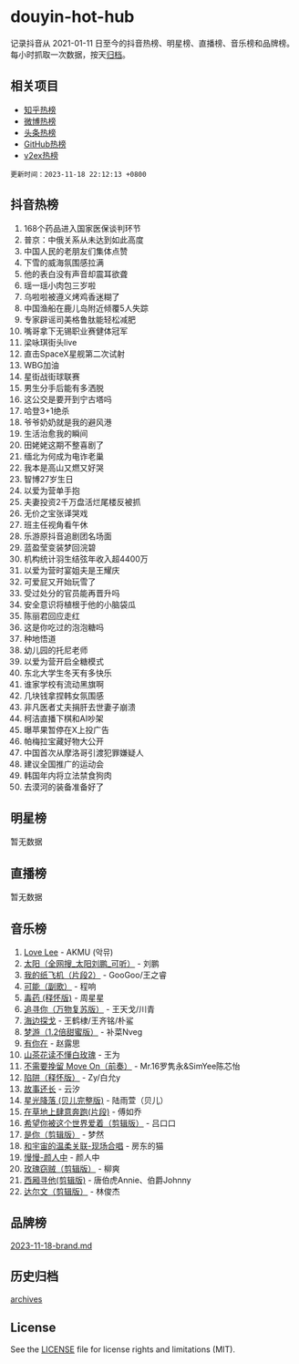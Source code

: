 # douyin-hot-hub

记录抖音从 2021-01-11 日至今的抖音热榜、明星榜、直播榜、音乐榜和品牌榜。每小时抓取一次数据，按天[归档](archives)。

## 相关项目

- [知乎热榜](https://github.com/lonnyzhang423/zhihu-hot-hub)
- [微博热榜](https://github.com/lonnyzhang423/weibo-hot-hub)
- [头条热榜](https://github.com/lonnyzhang423/toutiao-hot-hub)
- [GitHub热榜](https://github.com/lonnyzhang423/github-hot-hub)
- [v2ex热榜](https://github.com/lonnyzhang423/v2ex-hot-hub)


`更新时间：2023-11-18 22:12:13 +0800`

## 抖音热榜

1. 168个药品进入国家医保谈判环节
1. 普京：中俄关系从未达到如此高度
1. 中国人民的老朋友们集体点赞
1. 下雪的威海氛围感拉满
1. 他的表白没有声音却震耳欲聋
1. 瑶一瑶小肉包三岁啦
1. 乌啦啦被遵义烤鸡香迷糊了
1. 中国渔船在鹿儿岛附近倾覆5人失踪
1. 专家辟谣司美格鲁肽能轻松减肥
1. 嘴哥拿下无锡职业赛健体冠军
1. 梁咏琪街头live
1. 直击SpaceX星舰第二次试射
1. WBG加油
1. 星街战街球联赛
1. 男生分手后能有多洒脱
1. 这公交是要开到宁古塔吗
1. 哈登3+1绝杀
1. 爷爷奶奶就是我的避风港
1. 生活治愈我的瞬间
1. 田姥姥这期不整喜剧了
1. 缅北为何成为电诈老巢
1. 我本是高山又燃又好哭
1. 智博27岁生日
1. 以爱为营单手抱
1. 夫妻投资2千万盘活烂尾楼反被抓
1. 无价之宝张译哭戏
1. 班主任视角看午休
1. 乐游原抖音追剧团名场面
1. 蓝盈莹变装梦回浣碧
1. 机构统计羽生结弦年收入超4400万
1. 以爱为营时宴姐夫是王耀庆
1. 可爱屁又开始玩雪了
1. 受过处分的官员能再晋升吗
1. 安全意识将植根于他的小脑袋瓜
1. 陈丽君回应走红
1. 这是你吃过的泡泡糖吗
1. 种地悟道
1. 幼儿园的托尼老师
1. 以爱为营开启全糖模式
1. 东北大学生冬天有多快乐
1. 谁家学校有流动黑旗啊
1. 几块钱拿捏韩女氛围感
1. 非凡医者丈夫捐肝去世妻子崩溃
1. 柯洁直播下棋和AI吵架
1. 曝苹果暂停在X上投广告
1. 帕梅拉宝藏好物大公开
1. 中国首次从摩洛哥引渡犯罪嫌疑人
1. 建议全国推广的运动会
1. 韩国年内将立法禁食狗肉
1. 去漠河的装备准备好了

## 明星榜

暂无数据

## 直播榜

暂无数据

## 音乐榜

1. [Love Lee](https://sf6-cdn-tos.douyinstatic.com/obj/tos-cn-ve-2774/o05GbkJGbCBTdDnMtB0fwOYgkeZp23vrWQDQBS) - AKMU (악뮤)
1. [太阳（全网搜_太阳刘鹏_可听）](https://sf3-cdn-tos.douyinstatic.com/obj/tos-cn-ve-2774/ogWbyIQnlBFImVbeDocRdCIYtBHlbJXgfZMvgz) - 刘鹏
1. [我的纸飞机（片段2）](https://sf3-cdn-tos.douyinstatic.com/obj/tos-cn-ve-2774/oM2ZrKcg2CD5AeRB2gkeXOFB1IxAGJdZPazYHf) - GooGoo/王之睿
1. [可能（副歌）](https://sf3-cdn-tos.douyinstatic.com/obj/tos-cn-ve-2774/cde1731888894259b333569393c2fb51) - 程响
1. [毒药 (释怀版)](https://sf3-cdn-tos.douyinstatic.com/obj/tos-cn-ve-2774/oYILMEAzspdZBIzy4frJNB8ZHPHWAhiwowd4Ad) - 周星星
1. [追寻你（万物复苏版）](https://sf6-cdn-tos.douyinstatic.com/obj/tos-cn-ve-2774/oYeAZJsbjIDit9APmBg8u6uDUQnHmoCf3gbo74) - 王天戈/川青
1. [海边探戈](https://sf3-cdn-tos.douyinstatic.com/obj/tos-cn-ve-2774/os9gE0VQCGqt6VQkZDyBBYvfSDY0QFe3vVmubn) - 王鹤棣/王齐铭/朴鲨
1. [梦游（1.2倍甜蜜版）](https://sf6-cdn-tos.douyinstatic.com/obj/tos-cn-ve-2774/o4gyAUm8hwufoEABmwVIiQtHsFuGzAEEWtNMzo) - 补菜Nveg
1. [有你在](https://sf6-cdn-tos.douyinstatic.com/obj/tos-cn-ve-2774/o8zImmNsI8B0yfAW5FKAB1oBhkMAlIrwsZEi1V) - 赵露思
1. [山茶花读不懂白玫瑰](https://sf3-cdn-tos.douyinstatic.com/obj/tos-cn-ve-2774/osfn8B7DktrRHEPJgPCfDbw7QDQEkwC16BxZg9) - 王为
1. [不需要挽留 Move On（前奏）](https://sf3-cdn-tos.douyinstatic.com/obj/tos-cn-ve-2774/ooCBhgCCkF4nExzQL9WZSUbitfA8IsDkgQIYhe) - Mr.16罗隽永&SimYee陈芯怡
1. [陷阱（释怀版）](https://sf3-cdn-tos.douyinstatic.com/obj/tos-cn-ve-2774/oE8C21LeZrzKLDFfQYgMzx4GAIHageG5IzayY7) - Zy/白允y
1. [故事还长](https://sf6-cdn-tos.douyinstatic.com/obj/tos-cn-ve-2774/30a26758c8594f0ab81ac675c33ee2c5) - 云汐
1. [星光降落 (贝儿完整版)](https://sf6-cdn-tos.douyinstatic.com/obj/tos-cn-ve-2774/okwB9hAwyAtsFFkFBzAX1hOOfQuIoMNs0W2Mwr) - 陆雨萱（贝儿）
1. [在草地上肆意奔跑(片段)](https://sf6-cdn-tos.douyinstatic.com/obj/tos-cn-ve-2774/8831d494742f45dabdfa8adb8b817259) - 傅如乔
1. [希望你被这个世界爱着（剪辑版）](https://sf3-cdn-tos.douyinstatic.com/obj/tos-cn-ve-2774/oo4H3BfEygN7l7bQaMBOZHCQ1eI4FqtED5skQ2) - 吕口口
1. [是你（剪辑版）](https://sf6-cdn-tos.douyinstatic.com/obj/tos-cn-ve-2774/46019dae783c4c969944217fe1cfafc4) - 梦然
1. [和宇宙的温柔关联-现场合唱](https://sf3-cdn-tos.douyinstatic.com/obj/tos-cn-ve-2774/o0hONGDYQBgk0e5bqDeQOonVmncA6tC2nBwZLT) - 房东的猫
1. [慢慢-颜人中](https://sf6-cdn-tos.douyinstatic.com/obj/tos-cn-ve-2774/ocjHNfBXdBxQNC8ZGAeoLMFTUgtBg8bkExunDC) - 颜人中
1. [玫瑰窃贼（剪辑版）](https://sf6-cdn-tos.douyinstatic.com/obj/tos-cn-ve-2774/oMqAsB3ixIhSWqAJOAwf3a0hU2zKJLBolQtFlI) - 柳爽
1. [西厢寻他(剪辑版)](https://sf6-cdn-tos.douyinstatic.com/obj/tos-cn-ve-2774/oUsAVfAQKlRNxEv5qxvIB8o5qmIWUcXbzJKJhw) - 唐伯虎Annie、伯爵Johnny
1. [达尔文（剪辑版）](https://sf3-cdn-tos.douyinstatic.com/obj/tos-cn-ve-2774/oQuPQQmEgnCeZsgKQ78VBZjNVtegzBGpoSbQPD) - 林俊杰

## 品牌榜

[2023-11-18-brand.md](archives/2023-11-18-brand.md)

## 历史归档

[archives](archives)

## License

See the [LICENSE](LICENSE) file for license rights and limitations (MIT).

